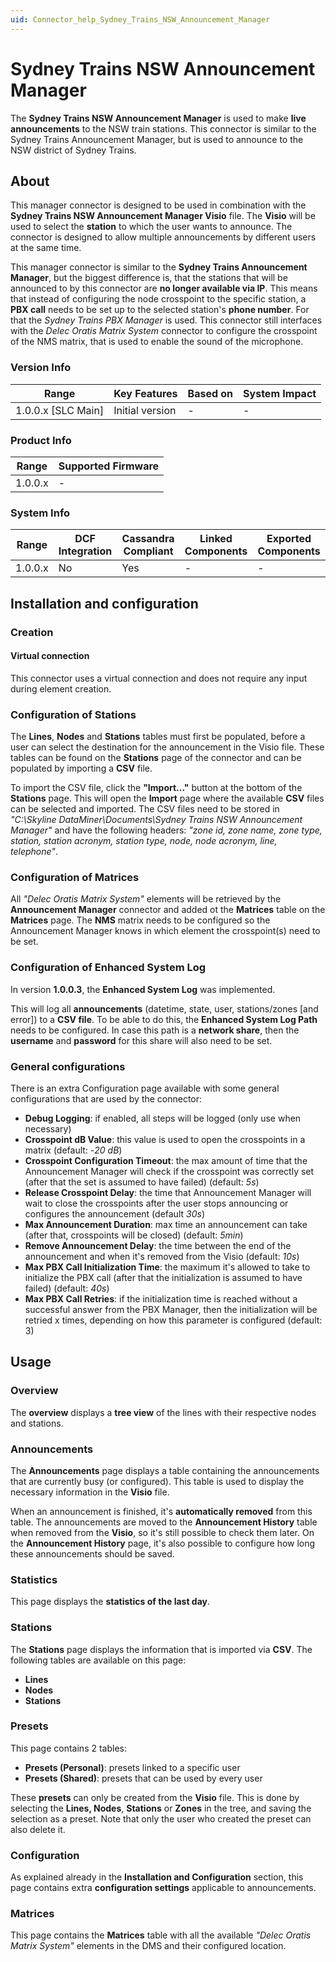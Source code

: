```yaml
---
uid: Connector_help_Sydney_Trains_NSW_Announcement_Manager
---
```


# Sydney Trains NSW Announcement Manager

The **Sydney Trains NSW Announcement Manager** is used to make **live announcements** to the NSW train stations. This connector is similar to the Sydney Trains Announcement Manager, but is used to announce to the NSW district of Sydney Trains.

## About

This manager connector is designed to be used in combination with the **Sydney Trains NSW Announcement Manager Visio** file. The **Visio** will be used to select the **station** to which the user wants to announce. The connector is designed to allow multiple announcements by different users at the same time.

This manager connector is similar to the **Sydney Trains Announcement Manager**, but the biggest difference is, that the stations that will be announced to by this connector are **no longer available via IP**.
This means that instead of configuring the node crosspoint to the specific station, a **PBX call** needs to be set up to the selected station's **phone number**. For that the *Sydney Trains PBX Manager* is used. This connector still interfaces with the *Delec Oratis Matrix System* connector to configure the crosspoint of the NMS matrix, that is used to enable the sound of the microphone.

### Version Info

| Range                | Key Features     | Based on     | System Impact     |
|----------------------|------------------|--------------|-------------------|
| 1.0.0.x [SLC Main]   | Initial version  | -            | -                 |

### Product Info

| Range     | Supported Firmware     |
|-----------|------------------------|
| 1.0.0.x   | -                      |

### System Info

| Range     | DCF Integration     | Cassandra Compliant     | Linked Components     | Exported Components     |
|-----------|---------------------|-------------------------|-----------------------|-------------------------|
| 1.0.0.x   | No                  | Yes                     | -                     | -                       |

## Installation and configuration

### Creation

#### Virtual connection

This connector uses a virtual connection and does not require any input during element creation.

### Configuration of Stations

The **Lines**, **Nodes** and **Stations** tables must first be populated, before a user can select the destination for the announcement in the Visio file. These tables can be found on the **Stations** page of the connector and can be populated by importing a **CSV** file.

To import the CSV file, click the **"Import..."** button at the bottom of the **Stations** page. This will open the **Import** page where the available **CSV** files can be selected and imported. The CSV files need to be stored in *"C:\Skyline DataMiner\Documents\Sydney Trains NSW Announcement Manager"* and have the following headers: *"zone id, zone name, zone type, station, station acronym, station type, node, node acronym, line, telephone"*.

### Configuration of Matrices

All *"Delec Oratis Matrix System"* elements will be retrieved by the **Announcement Manager** connector and added ot the **Matrices** table on the **Matrices** page. The **NMS** matrix needs to be configured so the Announcement Manager knows in which element the crosspoint(s) need to be set.

### Configuration of Enhanced System Log

In version **1.0.0.3**, the **Enhanced System Log** was implemented.

This will log all **announcements** (datetime, state, user, stations/zones \[and error\]) to a **CSV file**. To be able to do this, the **Enhanced System Log Path** needs to be configured. In case this path is a **network share**, then the **username** and **password** for this share will also need to be set.

### General configurations

There is an extra Configuration page available with some general configurations that are used by the connector:

- **Debug Logging**: if enabled, all steps will be logged (only use when necessary)
- **Crosspoint dB Value**: this value is used to open the crosspoints in a matrix (default: -*20 dB*)
- **Crosspoint Configuration Timeout**: the max amount of time that the Announcement Manager will check if the crosspoint was correctly set (after that the set is assumed to have failed) (default: *5s*)
- **Release Crosspoint Delay**: the time that Announcement Manager will wait to close the crosspoints after the user stops announcing or configures the announcement (default *30s*)
- **Max Announcement Duration**: max time an announcement can take (after that, crosspoints will be closed) (default: *5min*)
- **Remove Announcement Delay**: the time between the end of the announcement and when it's removed from the Visio (default: *10s*)
- **Max PBX Call Initialization Time**: the maximum it's allowed to take to initialize the PBX call (after that the initialization is assumed to have failed) (default: *40s*)
- **Max PBX Call Retries**: if the initialization time is reached without a successful answer from the PBX Manager, then the initialization will be retried x times, depending on how this parameter is configured (default: 3)

## Usage

### Overview

The **overview** displays a **tree view** of the lines with their respective nodes and stations.

### Announcements

The **Announcements** page displays a table containing the announcements that are currently busy (or configured). This table is used to display the necessary information in the **Visio** file.

When an announcement is finished, it's **automatically removed** from this table. The announcements are moved to the **Announcement History** table when removed from the **Visio**, so it's still possible to check them later. On the **Announcement History** page, it's also possible to configure how long these announcements should be saved.

### Statistics

This page displays the **statistics of the last day**.

### Stations

The **Stations** page displays the information that is imported via **CSV**. The following tables are available on this page:

- **Lines**
- **Nodes**
- **Stations**

### Presets

This page contains 2 tables:

- **Presets (Personal)**: presets linked to a specific user
- **Presets (Shared)**: presets that can be used by every user

These **presets** can only be created from the **Visio** file. This is done by selecting the **Lines, Nodes**, **Stations** or **Zones** in the tree, and saving the selection as a preset. Note that only the user who created the preset can also delete it.

### Configuration

As explained already in the **Installation and Configuration** section, this page contains extra **configuration settings** applicable to announcements.

### Matrices

This page contains the **Matrices** table with all the available *"Delec Oratis Matrix System"* elements in the DMS and their configured location.
